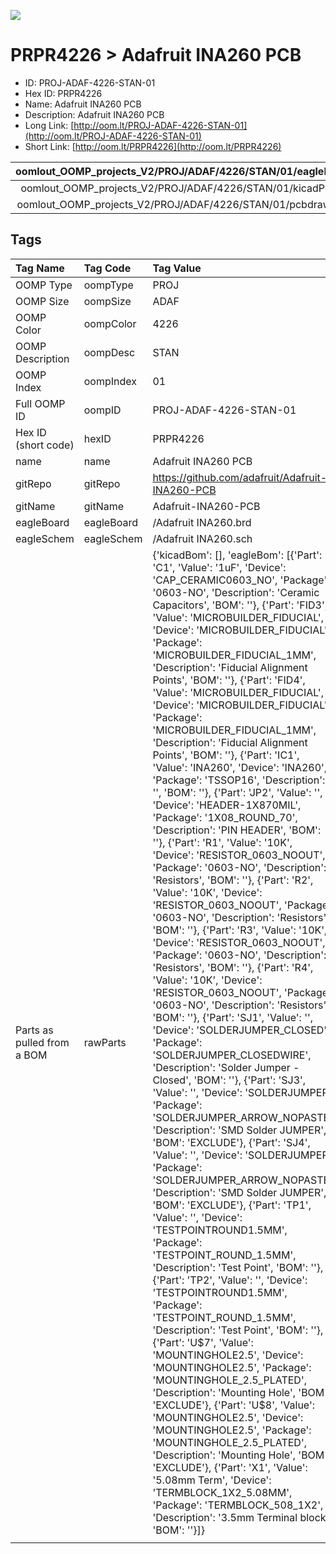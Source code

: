 


  
![][im]
# PRPR4226 > Adafruit INA260 PCB

- ID: PROJ-ADAF-4226-STAN-01
- Hex ID: PRPR4226
- Name: Adafruit INA260 PCB
- Description: Adafruit INA260 PCB
- Long Link: [http://oom.lt/PROJ-ADAF-4226-STAN-01](http://oom.lt/PROJ-ADAF-4226-STAN-01)
- Short Link: [http://oom.lt/PRPR4226](http://oom.lt/PRPR4226)
  

|oomlout_OOMP_projects_V2/PROJ/ADAF/4226/STAN/01/eagleImage.png|oomlout_OOMP_projects_V2/PROJ/ADAF/4226/STAN/01/eagleSchemImage.png|oomlout_OOMP_projects_V2/PROJ/ADAF/4226/STAN/01/kicadPcb3dFront.png|oomlout_OOMP_projects_V2/PROJ/ADAF/4226/STAN/01/kicadPcb3dBack.png|
| :---: | :---: | :---: | :---: |
|oomlout_OOMP_projects_V2/PROJ/ADAF/4226/STAN/01/kicadPcb3d.png|oomlout_OOMP_projects_V2/PROJ/ADAF/4226/STAN/01/bomBack.png|oomlout_OOMP_projects_V2/PROJ/ADAF/4226/STAN/01/bomFront.png|oomlout_OOMP_projects_V2/PROJ/ADAF/4226/STAN/01/pcbdraw.svg|
|oomlout_OOMP_projects_V2/PROJ/ADAF/4226/STAN/01/pcbdrawBack.svg||||

## Tags
  

|Tag Name|Tag Code|Tag Value|
| :--- | :--- | :--- |
|OOMP Type|oompType|PROJ|
|OOMP Size|oompSize|ADAF|
|OOMP Color|oompColor|4226|
|OOMP Description|oompDesc|STAN|
|OOMP Index|oompIndex|01|
|Full OOMP ID|oompID|PROJ-ADAF-4226-STAN-01|
|Hex ID (short code)|hexID|PRPR4226|
|name|name|Adafruit INA260 PCB|
|gitRepo|gitRepo|https://github.com/adafruit/Adafruit-INA260-PCB|
|gitName|gitName|Adafruit-INA260-PCB|
|eagleBoard|eagleBoard|/Adafruit INA260.brd|
|eagleSchem|eagleSchem|/Adafruit INA260.sch|
|Parts as pulled from a BOM|rawParts|{'kicadBom': [], 'eagleBom': [{'Part': 'C1', 'Value': '1uF', 'Device': 'CAP_CERAMIC0603_NO', 'Package': '0603-NO', 'Description': 'Ceramic Capacitors', 'BOM': ''}, {'Part': 'FID3', 'Value': 'MICROBUILDER_FIDUCIAL', 'Device': 'MICROBUILDER_FIDUCIAL', 'Package': 'MICROBUILDER_FIDUCIAL_1MM', 'Description': 'Fiducial Alignment Points', 'BOM': ''}, {'Part': 'FID4', 'Value': 'MICROBUILDER_FIDUCIAL', 'Device': 'MICROBUILDER_FIDUCIAL', 'Package': 'MICROBUILDER_FIDUCIAL_1MM', 'Description': 'Fiducial Alignment Points', 'BOM': ''}, {'Part': 'IC1', 'Value': 'INA260', 'Device': 'INA260', 'Package': 'TSSOP16', 'Description': '', 'BOM': ''}, {'Part': 'JP2', 'Value': '', 'Device': 'HEADER-1X870MIL', 'Package': '1X08_ROUND_70', 'Description': 'PIN HEADER', 'BOM': ''}, {'Part': 'R1', 'Value': '10K', 'Device': 'RESISTOR_0603_NOOUT', 'Package': '0603-NO', 'Description': 'Resistors', 'BOM': ''}, {'Part': 'R2', 'Value': '10K', 'Device': 'RESISTOR_0603_NOOUT', 'Package': '0603-NO', 'Description': 'Resistors', 'BOM': ''}, {'Part': 'R3', 'Value': '10K', 'Device': 'RESISTOR_0603_NOOUT', 'Package': '0603-NO', 'Description': 'Resistors', 'BOM': ''}, {'Part': 'R4', 'Value': '10K', 'Device': 'RESISTOR_0603_NOOUT', 'Package': '0603-NO', 'Description': 'Resistors', 'BOM': ''}, {'Part': 'SJ1', 'Value': '', 'Device': 'SOLDERJUMPER_CLOSED', 'Package': 'SOLDERJUMPER_CLOSEDWIRE', 'Description': 'Solder Jumper - Closed', 'BOM': ''}, {'Part': 'SJ3', 'Value': '', 'Device': 'SOLDERJUMPER', 'Package': 'SOLDERJUMPER_ARROW_NOPASTE', 'Description': 'SMD Solder JUMPER', 'BOM': 'EXCLUDE'}, {'Part': 'SJ4', 'Value': '', 'Device': 'SOLDERJUMPER', 'Package': 'SOLDERJUMPER_ARROW_NOPASTE', 'Description': 'SMD Solder JUMPER', 'BOM': 'EXCLUDE'}, {'Part': 'TP1', 'Value': '', 'Device': 'TESTPOINTROUND1.5MM', 'Package': 'TESTPOINT_ROUND_1.5MM', 'Description': 'Test Point', 'BOM': ''}, {'Part': 'TP2', 'Value': '', 'Device': 'TESTPOINTROUND1.5MM', 'Package': 'TESTPOINT_ROUND_1.5MM', 'Description': 'Test Point', 'BOM': ''}, {'Part': 'U$7', 'Value': 'MOUNTINGHOLE2.5', 'Device': 'MOUNTINGHOLE2.5', 'Package': 'MOUNTINGHOLE_2.5_PLATED', 'Description': 'Mounting Hole', 'BOM': 'EXCLUDE'}, {'Part': 'U$8', 'Value': 'MOUNTINGHOLE2.5', 'Device': 'MOUNTINGHOLE2.5', 'Package': 'MOUNTINGHOLE_2.5_PLATED', 'Description': 'Mounting Hole', 'BOM': 'EXCLUDE'}, {'Part': 'X1', 'Value': '5.08mm Term', 'Device': 'TERMBLOCK_1X2_5.08MM', 'Package': 'TERMBLOCK_508_1X2', 'Description': '3.5mm Terminal block', 'BOM': ''}]}|
||||



[im]: PROJ/ADAF/4226/STAN/01/kicadPcb3d_450.png
